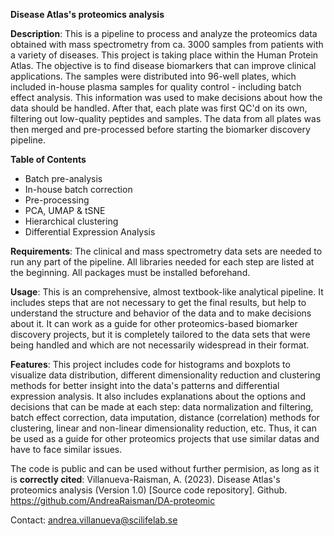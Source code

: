 **Disease Atlas's proteomics analysis**

**Description**: This is a pipeline to process and analyze the proteomics data obtained with mass spectrometry from ca. 3000 samples from patients with a variety of diseases. 
This project is taking place within the Human Protein Atlas. The objective is to find disease biomarkers that can improve clinical applications.
The samples were distributed into 96-well plates, which included in-house plasma samples for quality control - including batch effect analysis.
This information was used to make decisions about how the data should be handled.
After that, each plate was first QC'd on its own, filtering out low-quality peptides and samples. 
The data from all plates was then merged and pre-processed before starting the biomarker discovery pipeline.

**Table of Contents**
- Batch pre-analysis
- In-house batch correction
- Pre-processing
- PCA, UMAP & tSNE
- Hierarchical clustering
- Differential Expression Analysis

**Requirements**: The clinical and mass spectrometry data sets are needed to run any part of the pipeline. All libraries needed for each step are listed at the beginning. All packages must be installed beforehand.

**Usage**: This is an comprehensive, almost textbook-like analytical pipeline. It includes steps that are not necessary to get the final results, but help to understand the structure and behavior of the data and to make decisions about it.
It can work as a guide for other proteomics-based biomarker discovery projects, but it is completely tailored to the data sets that were being handled and which are not necessarily widespread in their format.

**Features**: This project includes code for histograms and boxplots to visualize data distribution, different dimensionality reduction and clustering methods for better insight into the data's patterns and differential expression analysis. 
It also includes explanations about the options and decisions that can be made at each step: data normalization and filtering, batch effect correction, data imputation, distance (correlation) methods for clustering, linear and non-linear dimensionality reduction, etc. 
Thus, it can be used as a guide for other proteomics projects that use similar datas and have to face similar issues.

The code is public and can be used without further permision, as long as it is **correctly cited**:
Villanueva-Raisman, A. (2023). Disease Atlas's proteomics analysis (Version 1.0) [Source code repository]. Github. https://github.com/AndreaRaisman/DA-proteomic

Contact: andrea.villanueva@scilifelab.se


